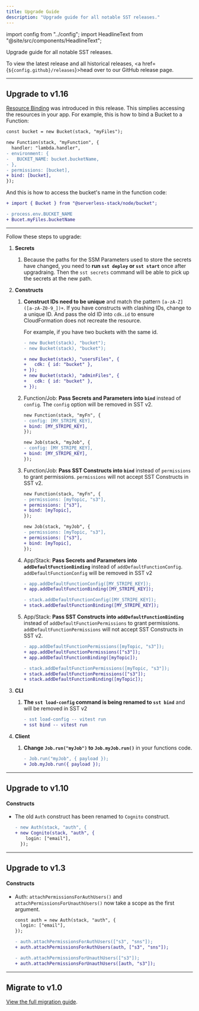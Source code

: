 ```yaml
---
title: Upgrade Guide
description: "Upgrade guide for all notable SST releases."
---
```


import config from "../config";
import HeadlineText from "@site/src/components/HeadlineText";

<HeadlineText>

Upgrade guide for all notable SST releases.

</HeadlineText>

To view the latest release and all historical releases, <a href={`${config.github}/releases`}>head over to our GitHub release page</a>.

---

## Upgrade to v1.16

[Resource Binding](./resource-binding.md) was introduced in this release. This simplies accessing the resources in your app. For example, this is how to bind a Bucket to a Function:

```diff
const bucket = new Bucket(stack, "myFiles");

new Function(stack, "myFunction", {
  handler: "lambda.handler",
- environment: {
-   BUCKET_NAME: bucket.bucketName,
- },
- permissions: [bucket],
+ bind: [bucket],
});
```

And this is how to access the bucket's name in the function code:

```diff
+ import { Bucket } from "@serverless-stack/node/bucket";

- process.env.BUCKET_NAME
+ Bucet.myFiles.bucketName
```

---

Follow these steps to upgrade:

1. **Secrets**

    1. Because the paths for the SSM Parameters used to store the secrets have changed, you need to **run `sst deploy` or `sst start`** once after upgradraing. Then the `sst secrets` command will be able to pick up the secrets at the new path.

1. **Constructs**

    1. **Construct IDs need to be unique** and match the pattern `[a-zA-Z]([a-zA-Z0-9_])+`. If you have constructs with clashing IDs, change to a unique ID. And pass the old ID into `cdk.id` to ensure CloudFormation does not recreate the resource.

        For example, if you have two buckets with the same id.

        ```diff
        - new Bucket(stack), "bucket");
        - new Bucket(stack), "bucket");

        + new Bucket(stack), "usersFiles", {
        +   cdk: { id: "bucket" },
        + });
        + new Bucket(stack), "adminFiles", {
        +   cdk: { id: "bucket" },
        + });
        ```

    1. Function/Job: **Pass Secrets and Parameters into `bind`** instead of `config`. The `config` option will be removed in SST v2.

        ```diff
        new Function(stack, "myFn", {
        - config: [MY_STRIPE_KEY],
        + bind: [MY_STRIPE_KEY],
        });

        new Job(stack, "myJob", {
        - config: [MY_STRIPE_KEY],
        + bind: [MY_STRIPE_KEY],
        });
        ```

    1. Function/Job: **Pass SST Constructs into `bind`** instead of `permissions` to grant permissions. `permissions` will not accept SST Constructs in SST v2.

        ```diff
        new Function(stack, "myFn", {
        - permissions: [myTopic, "s3"],
        + permissions: ["s3"],
        + bind: [myTopic],
        });

        new Job(stack, "myJob", {
        - permissions: [myTopic, "s3"],
        + permissions: ["s3"],
        + bind: [myTopic],
        });
        ```

    1. App/Stack: **Pass Secrets and Parameters into `addDefaultFunctionBinding`** instead of `addDefaultFunctionConfig`. `addDefaultFunctionConfig` will be removed in SST v2

        ```diff
        - app.addDefaultFunctionConfig([MY_STRIPE_KEY]);
        + app.addDefaultFunctionBinding([MY_STRIPE_KEY]);

        - stack.addDefaultFunctionConfig([MY_STRIPE_KEY]);
        + stack.addDefaultFunctionBinding([MY_STRIPE_KEY]);
        ```

    1. App/Stack: **Pass SST Constructs into `addDefaultFunctionBinding`** instead of `addDefaultFunctionPermissions` to grant permissions. `addDefaultFunctionPermissions` will not accept SST Constructs in SST v2.

        ```diff
        - app.addDefaultFunctionPermissions([myTopic, "s3"]);
        + app.addDefaultFunctionPermissions(["s3"]);
        + app.addDefaultFunctionBinding([myTopic]);

        - stack.addDefaultFunctionPermissions([myTopic, "s3"]);
        + stack.addDefaultFunctionPermissions(["s3"]);
        + stack.addDefaultFunctionBinding([myTopic]);
        ```

1. **CLI**

    1. **The `sst load-config` command is being renamed to `sst bind`** and will be removed in SST v2

        ```diff
        - sst load-config -- vitest run
        + sst bind -- vitest run
        ```

1. **Client**

    1. **Change `Job.run("myJob")` to `Job.myJob.run()`** in your functions code.

        ```diff
        - Job.run("myJob", { payload });
        + Job.myJob.run({ payload });
        ```

---

## Upgrade to v1.10

#### Constructs

- The old `Auth` construct has been renamed to `Cognito` construct.

  ```diff
  - new Auth(stack, "auth", {
  + new Cognito(stack, "auth", {
      login: ["email"],
    });
  ```

---

## Upgrade to v1.3

#### Constructs

- Auth: `attachPermissionsForAuthUsers()` and `attachPermissionsForUnauthUsers()` now take a scope as the first argument.

  ```diff
  const auth = new Auth(stack, "auth", {
    login: ["email"],
  });

  - auth.attachPermissionsForAuthUsers(["s3", "sns"]);
  + auth.attachPermissionsForAuthUsers(auth, ["s3", "sns"]);

  - auth.attachPermissionsForUnauthUsers(["s3"]);
  + auth.attachPermissionsForUnauthUsers([auth, "s3"]);
  ```

---

## Migrate to v1.0

[View the full migration guide](./constructs/v0/migration.md).
